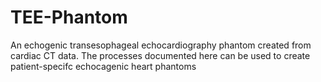 # TEE-Phantom
An echogenic transesophageal echocardiography phantom created from cardiac CT data. The processes documented here can be used to create patient-specifc echocagenic heart phantoms
